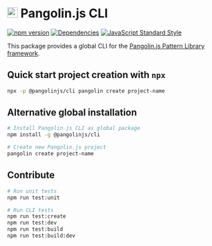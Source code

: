# <img alt="" src="https://cdn.jsdelivr.net/gh/pangolinjs/brand/icon/icon.svg" width="24"> Pangolin.js CLI

[![npm version][npm-image]][npm-url]
[![Dependencies][dependencies-image]][dependencies-url]
[![JavaScript Standard Style][standard-image]][standard-url]

This package provides a global CLI for the [Pangolin.js Pattern Library framework](https://pangolinjs.org).

## Quick start project creation with `npx`

```bash
npx -p @pangolinjs/cli pangolin create project-name
```

## Alternative global installation

```bash
# Install Pangolin.js CLI as global package
npm install -g @pangolinjs/cli

# Create new Pangolin.js project
pangolin create project-name
```

## Contribute

```bash
# Run unit tests
npm run test:unit

# Run CLI tests
npm run test:create
npm run test:dev
npm run test:build
npm run test:build:dev
```

[npm-image]: https://img.shields.io/npm/v/@pangolinjs/cli.svg?style=flat-square
[npm-url]: https://www.npmjs.com/package/@pangolinjs/cli

[dependencies-image]: https://img.shields.io/david/pangolinjs/cli.svg?style=flat-square
[dependencies-url]: https://www.npmjs.com/package/@pangolinjs/cli?activeTab=dependencies

[standard-image]: https://img.shields.io/badge/Code_Style-Standard-brightgreen.svg?style=flat-square&logo=javascript&logoColor=white
[standard-url]: https://standardjs.com
